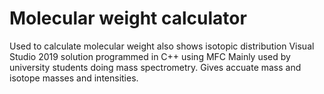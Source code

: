 # Molecular weight calculator
Used to calculate molecular weight also shows isotopic distribution
Visual Studio 2019 solution programmed in C++ using MFC
Mainly used by university students doing mass spectrometry.
Gives accuate mass and isotope masses and intensities.
